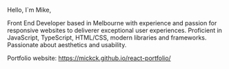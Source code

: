 Hello, I`m Mike,

Front End Developer based in Melbourne with experience and passion for responsive websites to deliverer exceptional user experiences. Proficient in JavaScript, TypeScript, HTML/CSS, modern libraries and frameworks. Passionate about aesthetics and usability.

Portfolio website:
https://mickck.github.io/react-portfolio/
